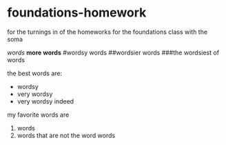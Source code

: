 # foundations-homework
for the turnings in of the homeworks for the foundations class with the soma

*words*
**more words**
#wordsy words
##wordsier words
###the wordsiest of words

the best words are:
* wordsy
* very wordsy
* very wordsy indeed

my favorite words are
1. words
2. words that are not the word words
